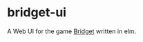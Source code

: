 # bridget-ui
A  Web UI for the game [Bridget](https://boardgamegeek.com/boardgame/286904/bridget) written in elm.

